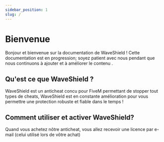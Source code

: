 ```yaml
---
sidebar_position: 1
slug: /
---
```


# Bienvenue
Bonjour et bienvenue sur la documentation de WaveShield !
Cette documentation est en progression; soyez patient avec nous pendant que nous continuons à ajouter et à améliorer le contenu .


## Qu'est ce que  WaveShield ?

WaveShield est un anticheat concu pour FiveM permettant de stopper tout types de cheats, WaveShield est en constante amélioration pour vous permettre une protection robuste et fiable dans le temps !

## Comment utiliser et activer WaveShield?

Quand vous achetez nôtre anticheat, vous allez recevoir une licence par e-mail (celui utilisé lors de vôtre achat)
